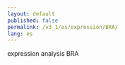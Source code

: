 ```yaml
---
layout: default
published: false
permalink: /v3_1/es/expression/BRA/
lang: es
---
```


expression analysis BRA
